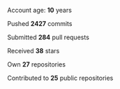 Account age: **10** years

Pushed **2427** commits

Submitted **284** pull requests

Received **38** stars

Own **27** repositories

Contributed to **25** public repositories
